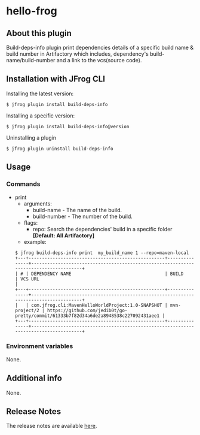 # hello-frog

## About this plugin
Build-deps-info plugin print dependencies details of a specific build name & build number in Artifactory which includes,
dependency's build-name/build-number and a link to the vcs(source code).

## Installation with JFrog CLI
Installing the latest version:

`$ jfrog plugin install build-deps-info`

Installing a specific version:

`$ jfrog plugin install build-deps-info@version`

Uninstalling a plugin

`$ jfrog plugin uninstall build-deps-info`

## Usage
### Commands
* print
    - arguments:
        - build-name - The name of the build.
        - build-number - The number of the build.
    - flags:
        - repo: Search the dependencies' build in a specific folder **[Default: All Artifactory]**
    - example:
    ```
  $ jfrog build-deps-info print  my_build_name 1 --repo=maven-local
    +---+---------------------------------------------------+---------------+--------------------------------------------------------------------------------------+
    | # | DEPENDENCY NAME                                   | BUILD         | VCS URL                                                                              |
    +---+---------------------------------------------------+---------------+--------------------------------------------------------------------------------------+
    |   | com.jfrog.cli:MavenHelloWorldProject:1.0-SNAPSHOT | mvn-project/2 | https://github.com/jedib0t/go-pretty/commit/61333b7f82d34a6de2a8948538c227092431aee1 |
    +---+---------------------------------------------------+---------------+--------------------------------------------------------------------------------------+
  ```

### Environment variables
None.

## Additional info
None.

## Release Notes
The release notes are available [here](RELEASE.md).
